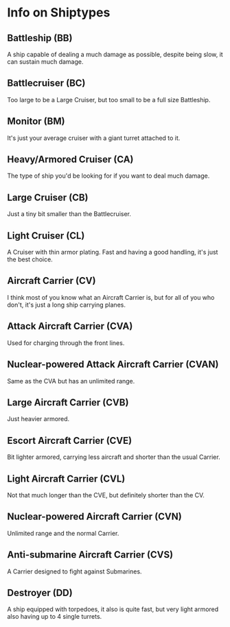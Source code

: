 # Info on Shiptypes

## Battleship (BB)
A ship capable of dealing a much damage as possible, despite being slow, it can sustain much damage.

## Battlecruiser (BC)
Too large to be a Large Cruiser, but too small to be a full size Battleship.

## Monitor (BM)
It's just your average cruiser with a giant turret attached to it.

## Heavy/Armored Cruiser (CA)
The type of ship you'd be looking for if you want to deal much damage.

## Large Cruiser (CB)
Just a tiny bit smaller than the Battlecruiser.

## Light Cruiser (CL)
A Cruiser with thin armor plating. Fast and having a good handling, it's just the best choice.

## Aircraft Carrier (CV)
I think most of you know what an Aircraft Carrier is, but for all of you who don't, it's just a long ship carrying planes.

## Attack Aircraft Carrier (CVA)
Used for charging through the front lines.

## Nuclear-powered Attack Aircraft Carrier (CVAN)
Same as the CVA but has an unlimited range.

## Large Aircraft Carrier (CVB)
Just heavier armored.

## Escort Aircraft Carrier (CVE)
Bit lighter armored, carrying less aircraft and shorter than the usual Carrier.

## Light Aircraft Carrier (CVL)
Not that much longer than the CVE, but definitely shorter than the CV.

## Nuclear-powered Aircraft Carrier (CVN)
Unlimited range and the normal Carrier.

## Anti-submarine Aircraft Carrier (CVS)
A Carrier designed to fight against Submarines.

## Destroyer (DD)
A ship equipped with torpedoes, it also is quite fast, but very light armored also having up to 4 single turrets.

